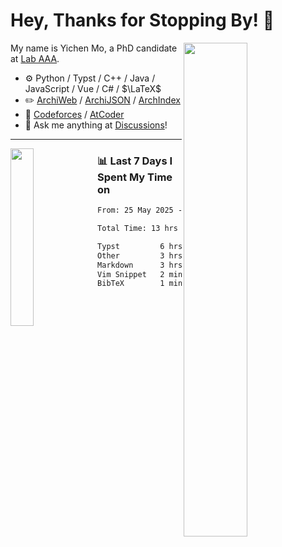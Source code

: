 # Hey, Thanks for Stopping By! 🦭

<picture>
    <source media="(prefers-color-scheme: dark)" srcset="https://github-readme-stats.vercel.app/api?username=amomorning&show_icons=true&theme=noctis_minimus&hide=issues">
    <img align="right" width="45%" src="https://github-readme-stats.vercel.app/api?username=amomorning&show_icons=true&theme=graywhite&hide=issues">
</picture>


My name is Yichen Mo, a PhD candidate at [Lab AAA](https://archialgo.com).

-   :gear: Python / Typst / C++ / Java / JavaScript / Vue / C# / $\LaTeX$ 
-   :pencil2: [ArchiWeb](https://web.archialgo.com) / [ArchiJSON](https://www.food4rhino.com/en/app/archijson) / [ArchIndex](https://index.archialgo.com/) 
-   :abacus: [Codeforces](https://codeforces.com/profile/LaPluma) / [AtCoder](https://atcoder.jp/users/amomorning)
-   :thought_balloon: Ask me anything at [Discussions](https://github.com/amomorning/amomorning/discussions/new)!


---

<picture>
    <source media="(prefers-color-scheme: dark)" srcset="https://github-readme-stats.vercel.app/api/top-langs/?username=amomorning&hide=Mathematica&theme=noctis_minimus">
    <img align="left" width="27%" src="https://github-readme-stats.vercel.app/api/top-langs/?username=amomorning&hide=Mathematica&theme=graywhite">
</picture>

  
### 📊 Last 7 Days I Spent My Time on

<!--START_SECTION:waka-->

```txt
From: 25 May 2025 - To: 01 June 2025

Total Time: 13 hrs 42 mins

Typst         6 hrs 29 mins   ████████████░░░░░░░░░░░░░   47.39 %
Other         3 hrs 41 mins   ██████▓░░░░░░░░░░░░░░░░░░   26.92 %
Markdown      3 hrs 27 mins   ██████▒░░░░░░░░░░░░░░░░░░   25.18 %
Vim Snippet   2 mins          ░░░░░░░░░░░░░░░░░░░░░░░░░   00.24 %
BibTeX        1 min           ░░░░░░░░░░░░░░░░░░░░░░░░░   00.17 %
```

<!--END_SECTION:waka-->　　
